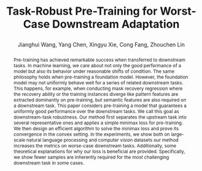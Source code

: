 ---
layout: pub
type: inproceedings
key: 
title: >
    Task-Robust Pre-Training for Worst-Case Downstream Adaptation
author: Jianghui Wang, Yang Chen, Xingyu Xie, Cong Fang, Zhouchen Lin
equalauthor: Jianghui Wang, Yang Chen
correspondance: Cong Fang, Zhouchen Lin
website: 
abbr: 
journal: NeurIPS
supp: 
video: 
code: 
year: 2023
sticky: true
abstract: >
    Pre-training has achieved remarkable success when transferred to downstream tasks. In machine learning, we care about not only the good performance of a model but also its behavior under reasonable shifts of condition. The same philosophy holds when pre-training a foundation model. However, the foundation model may not uniformly behave well for a series of related downstream tasks. This happens, for example, when conducting mask recovery regression where the recovery ability or the training instances diverge like pattern features are extracted dominantly on pre-training, but semantic features are also required on a downstream task. This paper considers pre-training a model that guarantees a uniformly good performance over the downstream tasks. We call this goal as downstream-task robustness. Our method first separates the upstream task into several representative ones and applies a simple minimax loss for pre-training. We then design an efficient algorithm to solve the minimax loss and prove its convergence in the convex setting. In the experiments, we show both on large-scale natural language processing and computer vision datasets our method increases the metrics on worse-case downstream tasks. Additionally, some theoretical explanations for why our loss is beneficial are provided. Specifically, we show fewer samples are inherently required for the most challenging downstream task in some cases.
bibtex: >
    @inproceedings{wang2023taskrobust,
        author = {Wang, Jianghui and Chen, Yang and Xie, Xingyu and Fang, Cong and Lin, Zhouchen},
        booktitle = {Advances in Neural Information Processing Systems},
        editor = {A. Oh and T. Naumann and A. Globerson and K. Saenko and M. Hardt and S. Levine},
        pages = {9458--9478},
        publisher = {Curran Associates, Inc.},
        title = {Task-Robust Pre-Training for Worst-Case Downstream Adaptation},
        url = {https://proceedings.neurips.cc/paper_files/paper/2023/file/1e4322fddd833f83c855660ac65e428d-Paper-Conference.pdf},
        volume = {36},
        year = {2023}
    }
---